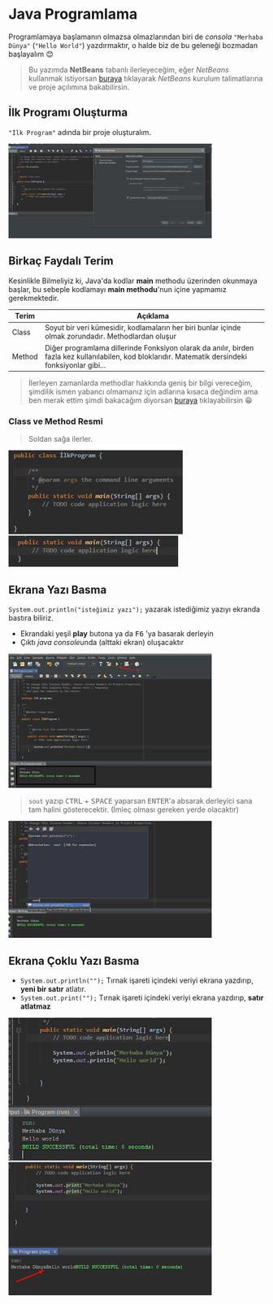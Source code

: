 # Java Programlama

Programlamaya başlamanın olmazsa olmazlarından biri de *consola* `"Merhaba Dünya"` (`"Hello World"`) yazdırmaktır, o halde biz de bu geleneği bozmadan başlayalım 😊

> Bu yazımda **NetBeans** tabanlı ilerleyeceğim, eğer *NetBeans* kullanmak istiyorsan [buraya][NetBeans Kurulumu] tıklayarak *NetBeans* kurulum talimatlarına ve proje açılımına bakabilirsin.

## İlk Programı Oluşturma

`"İlk Program"` adında bir proje oluşturalım.

![first](../../res/netbeans_first.jpg)

## Birkaç Faydalı Terim

Kesinlikle Bilmeliyiz ki, Java'da kodlar **main** methodu üzerinden okunmaya başlar, bu sebeple kodlamayı **main methodu**'nun içine yapmamız gerekmektedir.

| Terim  | Açıklama                                                                                                                                             |
| ------ | ---------------------------------------------------------------------------------------------------------------------------------------------------- |
| Class  | Soyut bir veri kümesidir, kodlamaların her biri bunlar içinde olmak zorundadır. Methodlardan oluşur                                                  |
| Method | Diğer programlama dillerinde Fonksiyon olarak da anılır, birden fazla kez kullanılabilen, kod bloklarıdır. Matematik dersindeki fonksiyonlar gibi... |

> İlerleyen zamanlarda methodlar hakkında geniş bir bilgi vereceğim, şimdilik ismen yabancı olmamanız için adlarına kısaca değindim ama ben merak ettim şimdi bakacağım diyorsan [buraya][Java Methodları] tıklayabilirsin 😁

### Class ve Method Resmi

> Soldan sağa ilerler.

![class](../../res/java_class.jpg) ![method](../../res/java_method.jpg)

## Ekrana Yazı Basma

`System.out.println("isteğimiz yazı");` yazarak istediğimiz yazıyı ekranda bastıra biliriz.

- Ekrandaki yeşil **play** butona ya da <kbd>F6</kbd> 'ya basarak derleyin
- Çıktı *java console*unda (alttaki ekran) oluşacaktır

![Console Out](../../res/java_console_out.png)

> `sout` yazıp <kbd>CTRL</kbd> + <kbd>SPACE</kbd> yaparsan <kbd>ENTER</kbd>'a absarak derleyici sana tam halini gösterecektir. (İmleç olması gereken yerde olacaktır)

![Sout](../../res/java_sout.png)

## Ekrana Çoklu Yazı Basma

- `System.out.println("");` Tırnak işareti içindeki veriyi ekrana yazdırıp, **yeni bir satır** atlatır.
- `System.out.print("");` Tırnak işareti içindeki veriyi ekrana yazdırıp, **satır atlatmaz**

![Sout1](../../res/java_sout_ex.png) ![Sout2](../../res/java_sout_ex2.png)

<!--- Links -->

[NetBeans Kurulumu]: ./NetBeans%20Kurulumu.md
[Java Methodları]: http://umiitkose.com/2015/08/metodlar/
